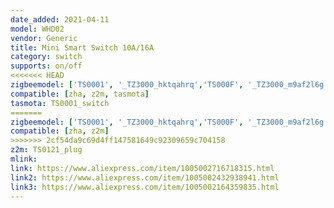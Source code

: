 ```yaml
---
date_added: 2021-04-11
model: WHD02
vendor: Generic
title: Mini Smart Switch 10A/16A
category: switch
supports: on/off
<<<<<<< HEAD
zigbeemodel: ['TS0001', '_TZ3000_hktqahrq','TS000F', '_TZ3000_m9af2l6g', '_TZ3000_xkap8wtb']
compatible: [zha, z2m, tasmota]
tasmota: TS0001_switch
=======
zigbeemodel: ['TS0001', '_TZ3000_hktqahrq','TS000F', '_TZ3000_m9af2l6g']
compatible: [zha, z2m]
>>>>>>> 2cf54da9c69d4ff147581649c92309659c704158
z2m: TS0121_plug
mlink: 
link: https://www.aliexpress.com/item/1005002716718315.html
link2: https://www.aliexpress.com/item/1005002432938941.html
link3: https://www.aliexpress.com/item/1005002164359835.html
---
```

